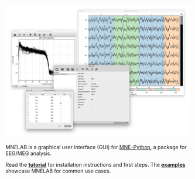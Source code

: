 ![MNELAB screenshots](https://raw.githubusercontent.com/cbrnr/mnelab/main/mnelab.png)

MNELAB is a graphical user interface (GUI) for [MNE-Python](https://github.com/mne-tools/mne-python), a package for EEG/MEG analysis.

Read the [**tutorial**](./tutorial/index) for installation instructions and first steps. The [**examples**](./examples/index) showcase MNELAB for common use cases.
